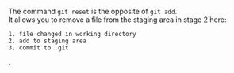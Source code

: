 The command `git reset` is the opposite of `git add`.  
It allows you to remove a file from the staging area in stage 2 here:

```
1. file changed in working directory
2. add to staging area
3. commit to .git
```

.

